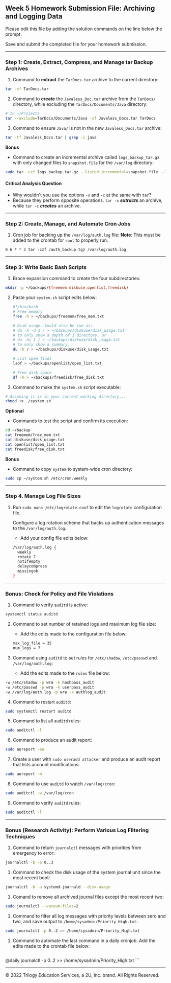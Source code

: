 ## Week 5 Homework Submission File: Archiving and Logging Data

Please edit this file by adding the solution commands on the line below the prompt.

Save and submit the completed file for your homework submission.

---

### Step 1: Create, Extract, Compress, and Manage tar Backup Archives

1. Command to **extract** the `TarDocs.tar` archive to the current directory:
```bash
tar -xf TarDocs.tar
```


2. Command to **create** the `Javaless_Doc.tar` archive from the `TarDocs/`
   directory, while excluding the `TarDocs/Documents/Java` directory:
```bash
# In ~/Projects
tar --exclude=TarDocs/Documents/Java -cf Javaless_Docs.tar TarDocs
```


3. Command to ensure `Java/` is not in the new `Javaless_Docs.tar` archive:
```bash
tar -tf Javaless_Docs.tar | grep -i java
```

**Bonus**
- Command to create an incremental archive called `logs_backup_tar.gz` with only changed files to `snapshot.file` for the `/var/log` directory:
```bash
sudo tar -czf logs_backup.tar.gz --listed-incremental=snapshot.file --level=0 /var/log
```

#### Critical Analysis Question

- Why wouldn't you use the options `-x` and `-c` at the same with `tar`?
- Because they perform opposite operations. `tar -x` ***extracts*** an archive,
while `tar -c` ***creates*** an archive.

---

### Step 2: Create, Manage, and Automate Cron Jobs

1. Cron job for backing up the `/var/log/auth.log` file:
**Note**: This must be added to the crontab for `root` to properly run.
```cron
0 6 * * 3 tar -czf /auth_backup.tgz /var/log/auth.log
```

---

### Step 3: Write Basic Bash Scripts

1. Brace expansion command to create the four subdirectories:
```bash
mkdir -p ~/backups/{freemem,diskuse,openlist,freedisk}
```

2. Paste your `system.sh` script edits below:

    ```bash
    #!/bin/bash
    # Free memory
    free -h > ~/backups/freemem/free_mem.txt

    # Disk usage. Could also be run as:
    # du -h -d 1 / > ~/backups/diskuse/disk_usage.txt
    # to only show a depth of 1 directory, or
    # du -hs 1 / > ~/backups/diskuse/disk_usage.txt
    # to only show a summary.
    du -h / > ~/backups/diskuse/disk_usage.txt

    # List open files
    lsof > ~/backups/openlist/open_list.txt

    # Free disk space
    df -h > ~/backups/freedisk/free_disk.txt
    ```

3. Command to make the `system.sh` script executable:
```bash
# Assuming it is in your current working directory...
chmod +x ./system.sh
```

**Optional**
- Commands to test the script and confirm its execution:
```bash
cd ~/backup
cat freemem/free_mem.txt
cat diskuse/disk_usage.txt
cat openlist/open_list.txt
cat freedisk/free_disk.txt
```

**Bonus**
- Command to copy `system` to system-wide cron directory:
```bash
sudo cp ~/system.sh /etc/cron.weekly
```

---

### Step 4. Manage Log File Sizes

1. Run `sudo nano /etc/logrotate.conf` to edit the `logrotate` configuration file.

    Configure a log rotation scheme that backs up authentication messages to the `/var/log/auth.log`.

    - Add your config file edits below:

    ```bash
    /var/log/auth.log {
      weekly
      rotate 7
      notifempty
      delaycompress
      missingok
    }
    ```
---

### Bonus: Check for Policy and File Violations

1. Command to verify `auditd` is active:
```bash
systemctl status auditd
```

2. Command to set number of retained logs and maximum log file size:

    - Add the edits made to the configuration file below:

    ```bash
    max_log_file = 35
    num_logs = 7
    ```

3. Command using `auditd` to set rules for `/etc/shadow`, `/etc/passwd` and `/var/log/auth.log`:

    - Add the edits made to the `rules` file below:

  ```bash
  -w /etc/shadow -p wra -k hashpass_audit
  -w /etc/passwd -p wra -k userpass_audit
  -w /var/log/auth.log -p wra -k authlog_audit
  ```

4. Command to restart `auditd`:
```bash
sudo systemctl restart auditd
```

5. Command to list all `auditd` rules:
```bash
sudo auditctl -l
```

6. Command to produce an audit report:
```bash
sudo aureport -au
```

7. Create a user with `sudo useradd attacker` and produce an audit report that lists account modifications:
```bash
sudo aureport -m
```

8. Command to use `auditd` to watch `/var/log/cron`:
```bash
sudo auditctl -w /var/log/cron
```

9. Command to verify `auditd` rules:
```bash
sudo auditctl -l
```

---

### Bonus (Research Activity): Perform Various Log Filtering Techniques

1. Command to return `journalctl` messages with priorities from emergency to error:
```bash
journalctl -b -p 0..3
```

1. Command to check the disk usage of the system journal unit since the most recent boot:
```bash
journalctl -b -u systemd-journald --disk-usage
```

1. Comand to remove all archived journal files except the most recent two:
```bash
sudo journalctl --vacuum-files=2
```

1. Command to filter all log messages with priority levels between zero and two, and save output to `/home/sysadmin/Priority_High.txt`:
```bash
sudo journalctl -p 0..2 >> /home/sysadmin/Priority_High.txt
```

1. Command to automate the last command in a daily cronjob. Add the edits made to the crontab file below:

    ```bash
@daily journalctl -p 0..2 >> /home/sysadmin/Priority_High.txt
    ```

---
© 2022 Trilogy Education Services, a 2U, Inc. brand. All Rights Reserved.
